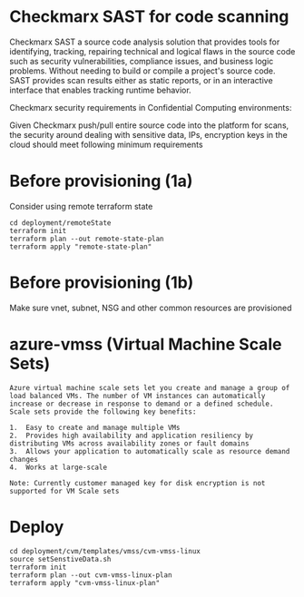 # Checkmarx SAST for code scanning

Checkmarx SAST a source code analysis solution that provides tools for identifying, tracking, repairing technical and logical flaws in the source code such as security vulnerabilities, compliance issues, and business logic problems. Without needing to build or compile a project's source code. SAST provides scan results either as static reports, or in an interactive interface that enables tracking runtime behavior.

Checkmarx security requirements in Confidential Computing environments:

Given Checkmarx push/pull entire source code into the platform for scans, the security around dealing with sensitive data, IPs, encryption keys in the cloud should meet following minimum requirements


# Before provisioning (1a)

Consider using remote terraform state 

    cd deployment/remoteState
    terraform init
    terraform plan --out remote-state-plan
    terraform apply "remote-state-plan"

# Before provisioning (1b)

Make sure vnet, subnet, NSG and other common resources are provisioned

# azure-vmss (Virtual Machine Scale Sets)

    Azure virtual machine scale sets let you create and manage a group of load balanced VMs. The number of VM instances can automatically increase or decrease in response to demand or a defined schedule. Scale sets provide the following key benefits:

    1.  Easy to create and manage multiple VMs
    2.  Provides high availability and application resiliency by distributing VMs across availability zones or fault domains
    3.  Allows your application to automatically scale as resource demand changes
    4.  Works at large-scale

    Note: Currently customer managed key for disk encryption is not supported for VM Scale sets

<!--
    Error: creating Linux Virtual Machine Scale Set: (Name "cvm-vmss-lnx" / Resource Group 
    "chkmarx-conf-compute-mvp"): compute.VirtualMachineScaleSetsClient#CreateOrUpdate: 
    Failure sending request: StatusCode=400 -- Original Error: Code="BadRequest" 
    Message="Virtual Machines Scale Sets do not allow setting managedDisk.securityProfile.diskEncryptionSet."

    Error: waiting for creation of Linux Virtual Machine Scale Set: (Name "cvm-vmss-lnx" / Resource Group 
    "chkmarx-conf-compute-mvp"): Code="BadRequest" Message="Encryption Type ConfidentialVmEncryptedWithCustomerKey
     is not supported for server side encryption with customer managed key.  
     Target: '/subscriptions/7157c5e7-0f06-458b-8229-0a0f52209ee2/resourceGroups/chkmarx-conf-compute-mvp/
     providers/Microsoft.Compute/disks/cvm-vmss-lnx_cvm-vmss-lnx_0_OsDisk_1_d4cac81b5b9742cdbc85738b9240fef3'."
-->

# Deploy
    cd deployment/cvm/templates/vmss/cvm-vmss-linux
    source setSenstiveData.sh
    terraform init
    terraform plan --out cvm-vmss-linux-plan
    terraform apply "cvm-vmss-linux-plan"


